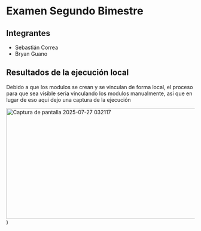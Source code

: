 # Examen Segundo Bimestre
## Integrantes
* Sebastián Correa
* Bryan Guano
## Resultados de la ejecución local
Debido a que los modulos se crean y se vinculan de forma local, el proceso para que sea visible seria vinculando los modulos manualmente, asi que en lugar de eso aqui dejo una captura de la ejecución

<img width="1039" height="296" alt="Captura de pantalla 2025-07-27 032117" src="https://github.com/user-attachments/assets/2be4e38c-31ff-4cd9-9c00-cecdaf88cce9" />
)
